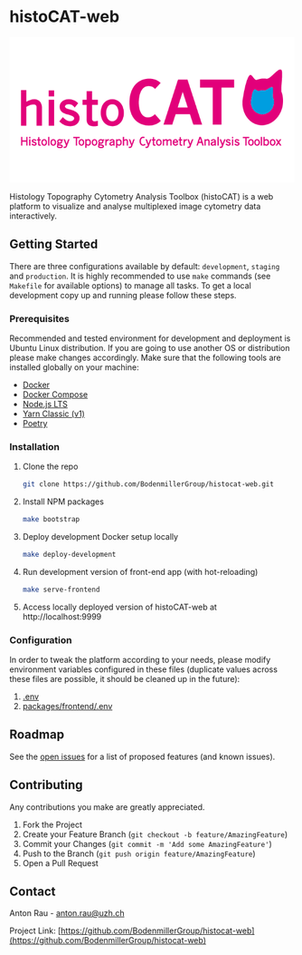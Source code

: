 <!-- PROJECT SHIELDS -->
<!--
*** I'm using markdown "reference style" links for readability.
*** Reference links are enclosed in brackets [ ] instead of parentheses ( ).
*** See the bottom of this document for the declaration of the reference variables
*** for contributors-url, forks-url, etc. This is an optional, concise syntax you may use.
*** https://www.markdownguide.org/basic-syntax/#reference-style-links
-->


<!-- ABOUT THE PROJECT -->
# histoCAT-web

[![histocat][product-screenshot]](https://github.com/BodenmillerGroup/histocat-web)

Histology Topography Cytometry Analysis Toolbox (histoCAT) is a web platform to visualize and analyse multiplexed image cytometry data interactively.

<!-- GETTING STARTED -->
## Getting Started

There are three configurations available by default: `development`, `staging` and `production`.
It is highly recommended to use `make` commands (see `Makefile` for available options) to manage all tasks.
To get a local development copy up and running please follow these steps.

### Prerequisites

Recommended and tested environment for development and deployment is Ubuntu Linux distribution. If you are going to use another OS or distribution please make changes accordingly. Make sure that the following tools are installed globally on your machine:
* [Docker](https://docs.docker.com/engine/install/ubuntu/)
* [Docker Compose](https://docs.docker.com/compose/install/)
* [Node.js LTS](https://github.com/nodesource/distributions/blob/master/README.md#debinstall)
* [Yarn Classic (v1)](https://classic.yarnpkg.com/en/docs/install#debian-stable)
* [Poetry](https://python-poetry.org/docs/#installation)

### Installation

1. Clone the repo
    ```sh
    git clone https://github.com/BodenmillerGroup/histocat-web.git
    ```
2. Install NPM packages
    ```sh
    make bootstrap
    ```
3. Deploy development Docker setup locally 
    ```sh
    make deploy-development
    ```
4. Run development version of front-end app (with hot-reloading) 
    ```sh
    make serve-frontend
    ```
5. Access locally deployed version of histoCAT-web at http://localhost:9999


### Configuration

In order to tweak the platform according to your needs, please modify environment variables configured in these files
(duplicate values across these files are possible, it should be cleaned up in the future):
1. [.env](.env)
2. [packages/frontend/.env](packages/frontend/.env)


<!-- ROADMAP -->
## Roadmap

See the [open issues](https://github.com/BodenmillerGroup/histocat-web/issues) for a list of proposed features (and known issues).



<!-- CONTRIBUTING -->
## Contributing

Any contributions you make are greatly appreciated.

1. Fork the Project
2. Create your Feature Branch (`git checkout -b feature/AmazingFeature`)
3. Commit your Changes (`git commit -m 'Add some AmazingFeature'`)
4. Push to the Branch (`git push origin feature/AmazingFeature`)
5. Open a Pull Request


<!-- CONTACT -->
## Contact

Anton Rau - anton.rau@uzh.ch

Project Link: [https://github.com/BodenmillerGroup/histocat-web](https://github.com/BodenmillerGroup/histocat-web)



<!-- MARKDOWN LINKS & IMAGES -->
<!-- https://www.markdownguide.org/basic-syntax/#reference-style-links -->
[product-screenshot]: frontend/public/img/histoCAT.png
